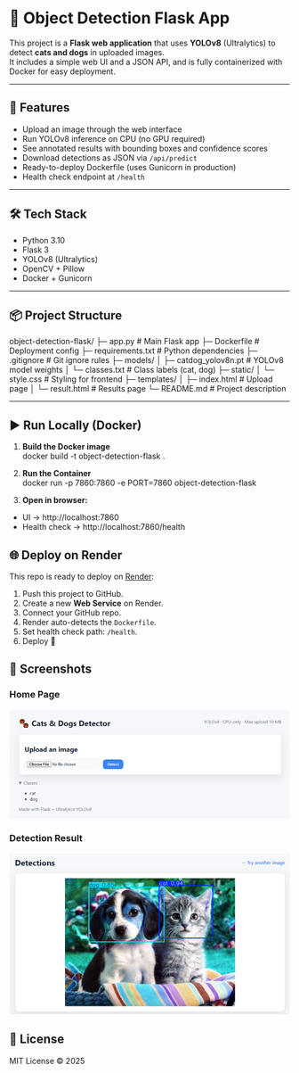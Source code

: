 # 🐾 Object Detection Flask App

This project is a **Flask web application** that uses **YOLOv8** (Ultralytics) to detect **cats and dogs** in uploaded images.  
It includes a simple web UI and a JSON API, and is fully containerized with Docker for easy deployment.

---

## 🚀 Features
- Upload an image through the web interface
- Run YOLOv8 inference on CPU (no GPU required)
- See annotated results with bounding boxes and confidence scores
- Download detections as JSON via `/api/predict`
- Ready-to-deploy Dockerfile (uses Gunicorn in production)
- Health check endpoint at `/health`

---

## 🛠️ Tech Stack
- Python 3.10
- Flask 3
- YOLOv8 (Ultralytics)
- OpenCV + Pillow
- Docker + Gunicorn

---

## 📦 Project Structure

object-detection-flask/
├─ app.py                # Main Flask app
├─ Dockerfile            # Deployment config
├─ requirements.txt      # Python dependencies
├─ .gitignore            # Git ignore rules
├─ models/
│  ├─ catdog_yolov8n.pt  # YOLOv8 model weights
│  └─ classes.txt        # Class labels (cat, dog)
├─ static/
│  └─ style.css          # Styling for frontend
├─ templates/
│  ├─ index.html         # Upload page
│  └─ result.html        # Results page
└─ README.md             # Project description

---

## ▶️ Run Locally (Docker)

1. **Build the Docker image**  
   docker build -t object-detection-flask .

2. **Run the Container**  
   docker run -p 7860:7860 -e PORT=7860 object-detection-flask

3. **Open in browser:**
  - UI → http://localhost:7860
  - Health check → http://localhost:7860/health


## 🌐 Deploy on Render

This repo is ready to deploy on [Render](https://render.com):

1. Push this project to GitHub.
2. Create a new **Web Service** on Render.
3. Connect your GitHub repo.
4. Render auto-detects the `Dockerfile`.
5. Set health check path: `/health`.
6. Deploy 🚀


## 📸 Screenshots

### Home Page
![Home Page](Picture1.png)

### Detection Result
![Detection Result](Picture2.png)

## 📄 License
MIT License © 2025